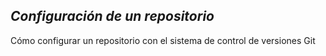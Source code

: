 ## _Configuración de un repositorio_
Cómo configurar un repositorio con el sistema de control de versiones Git
